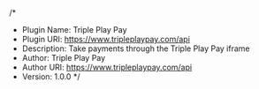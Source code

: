 /*
 * Plugin Name: Triple Play Pay
 * Plugin URI: https://www.tripleplaypay.com/api
 * Description: Take payments through the Triple Play Pay iframe
 * Author: Triple Play Pay
 * Author URI: https://www.tripleplaypay.com/api
 * Version: 1.0.0
 */